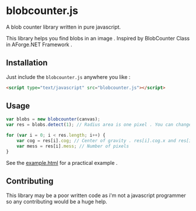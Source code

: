 blobcounter.js
=========
A blob counter library written in pure javascript.

This library helps you find blobs in an image . Inspired by BlobCounter Class in AForge.NET Framework .

## Installation

Just include the `blobcounter.js` anywhere you like :
```html
<script type="text/javascript" src="blobcounter.js"></script>
```

## Usage

```javascript
var blobs = new blobcounter(canvas);
var res = blobs.detect(1); // Radius area is one pixel . You can change it.

for (var i = 0; i < res.length; i++) {
	var cog = res[i].cog; // Center of gravity . res[i].cog.x and res[i].cog.y
	var mess = res[i].mess; // Number of pixels
}
```
See the [example.html](../master/example.html) for a practical example .

## Contributing

This library may be a poor written code as i'm not a javascript programmer so any contributing would be a huge help.
